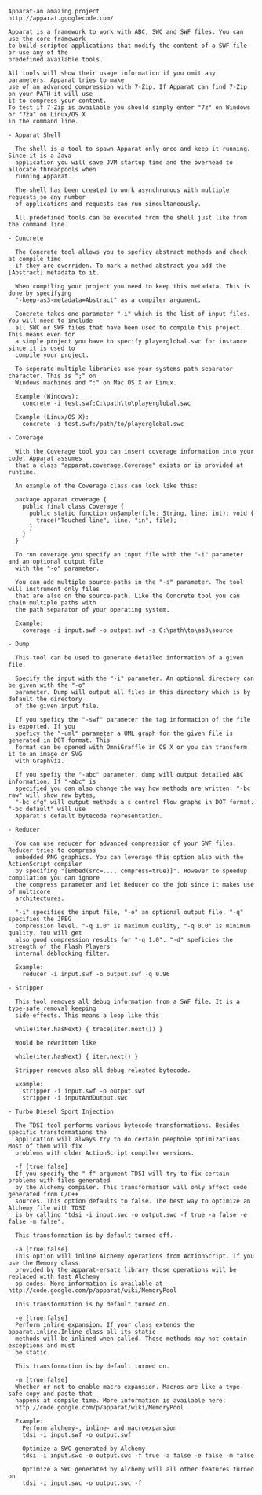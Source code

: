     
	Apparat-an amazing project
	http://apparat.googlecode.com/
	
	Apparat is a framework to work with ABC, SWC and SWF files. You can use the core framework
    to build scripted applications that modify the content of a SWF file or use any of the
	predefined available tools.
	
	All tools will show their usage information if you omit any parameters. Apparat tries to make
	use of an advanced compression with 7-Zip. If Apparat can find 7-Zip on your PATH it will use
	it to compress your content.
	To test if 7-Zip is available you should simply enter "7z" on Windows or "7za" on Linux/OS X
	in the command line.
	
	- Apparat Shell
	
	  The shell is a tool to spawn Apparat only once and keep it running. Since it is a Java 
	  application you will save JVM startup time and the overhead to allocate threadpools when
	  running Apparat. 
	  
	  The shell has been created to work asynchronous with multiple requests so any number
	  of applications and requests can run simoultaneously.
	  
	  All predefined tools can be executed from the shell just like from the command line.
	  
	- Concrete
	  
	  The Concrete tool allows you to speficy abstract methods and check at compile time
	  if they are overriden. To mark a method abstract you add the [Abstract] metadata to it.
	  
	  When compiling your project you need to keep this metadata. This is done by specifying
	  "-keep-as3-metadata=Abstract" as a compiler argument.

      Concrete takes one parameter "-i" which is the list of input files. You will need to include
	  all SWC or SWF files that have been used to compile this project. This means even for
	  a simple project you have to specify playerglobal.swc for instance since it is used to
	  compile your project.
	  
	  To seperate multiple libraries use your systems path separator character. This is ";" on 
	  Windows machines and ":" on Mac OS X or Linux.
	  
	  Example (Windows):
	    concrete -i test.swf;C:\path\to\playerglobal.swc
		
	  Example (Linux/OS X):
		concrete -i test.swf:/path/to/playerglobal.swc
	
	- Coverage
	
	  With the Coverage tool you can insert coverage information into your code. Apparat assumes
	  that a class "apparat.coverage.Coverage" exists or is provided at runtime.
	  
	  An example of the Coverage class can look like this:
	  
	  package apparat.coverage {
	    public final class Coverage {
		  public static function onSample(file: String, line: int): void {
		    trace("Touched line", line, "in", file);
		  }
		}
	  }
	  
	  To run coverage you specify an input file with the "-i" parameter and an optional output file
	  with the "-o" parameter.
	  
	  You can add multiple source-paths in the "-s" parameter. The tool will instrument only files
	  that are also on the source-path. Like the Concrete tool you can chain multiple paths with 
	  the path separator of your operating system.
	  
	  Example:
	    coverage -i input.swf -o output.swf -s C:\path\to\as3\source
	
	- Dump
	
	  This tool can be used to generate detailed information of a given file.
	  
	  Specify the input with the "-i" parameter. An optional directory can be given with the "-o"
	  parameter. Dump will output all files in this directory which is by default the directory
	  of the given input file.
	  
	  If you speficy the "-swf" parameter the tag information of the file is exported. If you
	  speficy the "-uml" parameter a UML graph for the given file is generated in DOT format. This
	  format can be opened with OmniGraffle in OS X or you can transform it to an image or SVG
	  with Graphviz.
	  
	  If you spefiy the "-abc" parameter, dump will output detailed ABC information. If "-abc" is 
	  specified you can also change the way how methods are written. "-bc raw" will show raw bytes,
	  "-bc cfg" will output methods a s control flow graphs in DOT format. "-bc default" will use
	  Apparat's default bytecode representation.
	  
	- Reducer
	
	  You can use reducer for advanced compression of your SWF files. Reducer tries to compress
	  embedded PNG graphics. You can leverage this option also with the ActionScript compiler
	  by specifing "[Embed(src=..., compress=true)]". However to speedup compilation you can ignore
	  the compress parameter and let Reducer do the job since it makes use of multicore 
	  architectures.
	  
	  "-i" specifies the input file, "-o" an optional output file. "-q" specifies the JPEG 
	  compression level. "-q 1.0" is maximum quality, "-q 0.0" is minimum quality. You will get
      also good compression results for "-q 1.0". "-d" speficies the strength of the Flash Players
      internal deblocking filter.

      Example:
        reducer -i input.swf -o output.swf -q 0.96	  
	
	- Stripper
	
	  This tool removes all debug information from a SWF file. It is a type-safe removal keeping
	  side-effects. This means a loop like this
	  
	  while(iter.hasNext) { trace(iter.next()) }
	  
	  Would be rewritten like
	  
	  while(iter.hasNext) { iter.next() }
	  
	  Stripper removes also all debug releated bytecode.
	  
	  Example:
	    stripper -i input.swf -o output.swf
		stripper -i inputAndOutput.swc
		
	- Turbo Diesel Sport Injection
	
	  The TDSI tool performs various bytecode transformations. Besides specific transformations the
	  application will always try to do certain peephole optimizations. Most of them will fix
	  problems with older ActionScript compiler versions.
	  
	  -f [true|false]
	  If you specify the "-f" argument TDSI will try to fix certain problems with files generated
	  by the Alchemy compiler. This transformation will only affect code generated from C/C++ 
	  sources. This option defaults to false. The best way to optimize an Alchemy file with TDSI
	  is by calling "tdsi -i input.swc -o output.swc -f true -a false -e false -m false".
	  
	  This transformation is by default turned off.
	  
	  -a [true|false]
	  This option will inline Alchemy operations from ActionScript. If you use the Memory class 
	  provided by the apparat-ersatz library those operations will be replaced with fast Alchemy
	  op codes. More information is available at http://code.google.com/p/apparat/wiki/MemoryPool
	  
	  This transformation is by default turned on.

      -e [true|false]
	  Perform inline expansion. If your class extends the apparat.inline.Inline class all its static
	  methods will be inlined when called. Those methods may not contain exceptions and must
	  be static.
	  
	  This transformation is by default turned on.
	  
	  -m [true|false]
	  Whether or not to enable macro expansion. Macros are like a type-safe copy and paste that 
	  happens at compile time. More information is available here:
	  http://code.google.com/p/apparat/wiki/MemoryPool
	  
	  Example:
	    Perform alchemy-, inline- and macroexpansion
	    tdsi -i input.swf -o output.swf
		
		Optimize a SWC generated by Alchemy
		tdsi -i input.swc -o output.swc -f true -a false -e false -m false
		
		Optimize a SWC generated by Alchemy will all other features turned on
		tdsi -i input.swc -o output.swc -f
